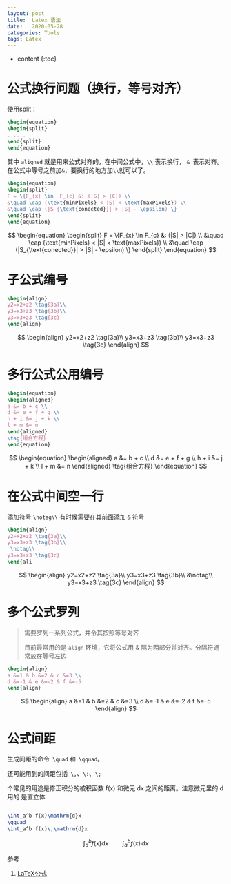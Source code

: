 ```yaml
---
layout: post
title:  Latex 语法
date:   2020-05-28
categories: Tools
tags: Latex
---
```

* content
{:toc}
# 公式换行问题（换行，等号对齐）

使用split：

```latex
\begin{equation}
\begin{split}
......
\end{split}
\end{equation}
```

其中 `aligned` 就是用来公式对齐的，在中间公式中，`\\` 表示换行， `& `表示对齐。在公式中等号之前加`&`，要换行的地方加`\\`就可以了。

```latex
\begin{equation}
\begin{split}
F = \{F_{x} \in  F_{c} &: (|S| > |C|) \\
&\quad \cap (\text{minPixels} < |S| < \text{maxPixels}) \\
&\quad \cap (|S_{\text{conected}}| > |S| - \epsilon) \}
\end{split}
\end{equation}
```


$$
\begin{equation}
\begin{split}
F = \{F_{x} \in  F_{c} &: (|S| > |C|) \\
&\quad \cap (\text{minPixels} < |S| < \text{maxPixels}) \\
&\quad \cap (|S_{\text{conected}}| > |S| - \epsilon) \}
\end{split}
\end{equation}
$$


# 子公式编号

```latex
\begin{align}
y2=x2+z2 \tag{3a}\\
y3=x3+z3 \tag{3b}\\
y3=x3+z3 \tag{3c}
\end{align}
```

$$
\begin{align}
y2=x2+z2 \tag{3a}\\
y3=x3+z3 \tag{3b}\\
y3=x3+z3 \tag{3c}
\end{align}
$$



# 多行公式公用编号

```latex
\begin{equation} 
\begin{aligned} 
a &= b + c \\ 
d &= e + f + g \\ 
h + i &= j + k \\ 
l + m &= n 
\end{aligned} 
\tag{组合方程}
\end{equation}
```


$$
\begin{equation} 
\begin{aligned} 
a &= b + c \\ 
d &= e + f + g \\ 
h + i &= j + k \\ 
l + m &= n 
\end{aligned} 
\tag{组合方程}
\end{equation}
$$

# 在公式中间空一行

添加符号  `\notag\\` 有时候需要在其前面添加 `&` 符号

```latex
\begin{align}
y2=x2+z2 \tag{3a}\\
y3=x3+z3 \tag{3b}\\
 \notag\\
y3=x3+z3 \tag{3c}
\end{ali
```


$$
\begin{align}
y2=x2+z2 \tag{3a}\\
y3=x3+z3 \tag{3b}\\
 &\notag\\
y3=x3+z3 \tag{3c}
\end{align}
$$





# 多个公式罗列

> 需要罗列一系列公式，并令其按照等号对齐
>
> 目前最常用的是 `align` 环境，它将公式用 & 隔为两部分并对齐。分隔符通常放在等号左边

```latex
\begin{align} 
a &=1 & b &=2 & c &=3 \\ 
d &=-1 & e &=-2 & f &=-5 
\end{align}
```


$$
\begin{align} 
a &=1 & b &=2 & c &=3 \\ 
d &=-1 & e &=-2 & f &=-5 
\end{align}
$$

# 公式间距

生成间距的命令` \quad` 和` \qquad`。

还可能用到的间距包括` \,`、`\:`、`\; `

个常见的用途是修正积分的被积函数 f(x) 和微元 dx 之间的距离。注意微元里的 d 用的 是直立体

```latex

\int_a^b f(x)\mathrm{d}x 
\qquad 
\int_a^b f(x)\,\mathrm{d}x 

```

$$
\int_a^b f(x)\mathrm{d}x 
\qquad 
\int_a^b f(x)\,\mathrm{d}x 
$$





参考

1. <a href="https://www.cnblogs.com/ZanderZhao/p/11424678.html" target="_blank"> [LaTeX公式]()</a>

   